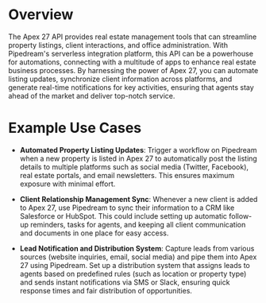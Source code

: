 # Overview

The Apex 27 API provides real estate management tools that can streamline property listings, client interactions, and office administration. With Pipedream's serverless integration platform, this API can be a powerhouse for automations, connecting with a multitude of apps to enhance real estate business processes. By harnessing the power of Apex 27, you can automate listing updates, synchronize client information across platforms, and generate real-time notifications for key activities, ensuring that agents stay ahead of the market and deliver top-notch service.

# Example Use Cases

- **Automated Property Listing Updates**: Trigger a workflow on Pipedream when a new property is listed in Apex 27 to automatically post the listing details to multiple platforms such as social media (Twitter, Facebook), real estate portals, and email newsletters. This ensures maximum exposure with minimal effort.

- **Client Relationship Management Sync**: Whenever a new client is added to Apex 27, use Pipedream to sync their information to a CRM like Salesforce or HubSpot. This could include setting up automatic follow-up reminders, tasks for agents, and keeping all client communication and documents in one place for easy access.

- **Lead Notification and Distribution System**: Capture leads from various sources (website inquiries, email, social media) and pipe them into Apex 27 using Pipedream. Set up a distribution system that assigns leads to agents based on predefined rules (such as location or property type) and sends instant notifications via SMS or Slack, ensuring quick response times and fair distribution of opportunities.
